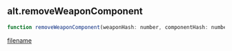## alt.removeWeaponComponent

```js
function removeWeaponComponent(weaponHash: number, componentHash: number);
```

[filename](method_removeWeaponComponent_m.md ':include')
